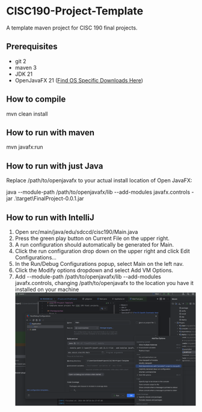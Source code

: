 # CISC190-Project-Template
A template maven project for CISC 190 final projects.

## Prerequisites
- git 2
- maven 3
- JDK 21
- OpenJavaFX 21 ([Find OS Specific Downloads Here](https://gluonhq.com/products/javafx/))

## How to compile
mvn clean install

## How to run with maven
mvn javafx:run

## How to run with just Java
Replace /path/to/openjavafx to your actual install location of Open JavaFX:

java --module-path /path/to/openjavafx/lib --add-modules javafx.controls -jar .\target\FinalProject-0.0.1.jar

## How to run with IntelliJ
1. Open src/main/java/edu/sdccd/cisc190/Main.java
2. Press the green play button on Current File on the upper right.
3. A run configuration should automatically be generated for Main.
4. Click the run configuration drop down on the upper right and click Edit Configurations...
5. In the Run/Debug Configurations popup, select Main on the left nav.
6. Click the Modify options dropdown and select Add VM Options.
7. Add --module-path /path/to/openjavafx/lib --add-modules javafx.controls, changing /path/to/openjavafx to the location you have it installed on your machine
![Add VM Options](images/intellij_add_vm_options.png)